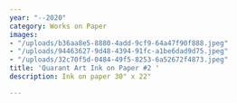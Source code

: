 ```yaml
---
year: "--2020"
category: Works on Paper
images:
- "/uploads/b36aa8e5-8880-4add-9cf9-64a47f90f888.jpeg"
- "/uploads/94463627-9d48-4394-91fc-a1be6dad9d75.jpeg"
- "/uploads/32c70f5d-0484-49f5-8253-6a52672f4873.jpeg"
title: 'Quarant Art Ink on Paper #2 '
description: Ink on paper 30" x 22"

---
```

